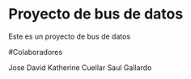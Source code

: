 # Proyecto de bus de datos

Este es un proyecto de bus de datos

#Colaboradores

Jose David
Katherine Cuellar
Saul Gallardo
